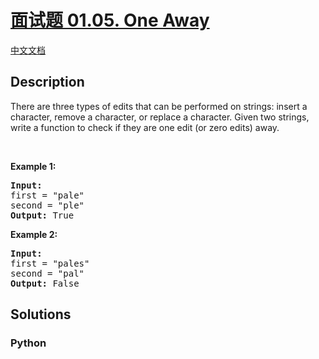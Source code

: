 # [面试题 01.05. One Away]()

[中文文档](/lcci/01.05.One%20Away/README.md)

## Description

<p>There are three types of edits that can be performed on strings: insert a character, remove a character, or replace a character. Given two strings, write a function to check if they are one edit (or zero edits) away.</p>

<p>&nbsp;</p>

<p><strong>Example&nbsp;1:</strong></p>

<pre>
<strong>Input:</strong> 
first = &quot;pale&quot;
second = &quot;ple&quot;
<strong>Output:</strong> True
</pre>

<p><strong>Example&nbsp;2:</strong></p>

<pre>
<strong>Input:</strong> 
first = &quot;pales&quot;
second = &quot;pal&quot;
<strong>Output:</strong> False
</pre>


## Solutions

<!-- tabs:start -->

### **Python**

```python

```

<!-- tabs:end -->
